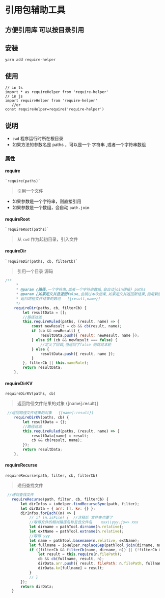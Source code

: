 # 引用包辅助工具

## 方便引用库 可以按目录引用

## 安装  

```
yarn add require-helper
```

## 使用

```
// in ts
import * as requireHelper from 'require-helper'
// in js 
import requireHelper from 'require-helper'
   //or
const requireHelper=require('require-helper')

```
## 说明
- `cwd` 程序运行时所在根目录
- 如果方法的参数名是 paths ，可以是一个 字符串 ,或者一个字符串数组

### 属性

#### require

    `require(paths)`
> 引用一个文件
- 如果参数是一个字符串，则直接引用 
- 如果参数是一个数组，会自动 `path.join`

#### requireRoot

    `requireRoot(paths)`
> 从 `cwd` 作为起初目录，引入文件
 

#### requireDir

    `requireDir(paths, cb, filterCb)`
> 引用一个目录
源码
```javascript
/**
     * 
     * @param {路径,一个字符串,或者一个字符串数组,会自动join拼接} paths 
     * @param {如果定义并且返回false,会跳过本次结果,如果定义并返回新结果,则用新结果} cb 
     * 返回路径文件结果的数组   [{result,name}]
     */
    requireDir(paths, cb, filterCb) {
        let resultData = [];
        //路径过滤
        this.requireRuled(paths, (result, name) => {
            const newResult = cb && cb(result, name);
            if (cb && newResult) {
                resultData.push({ result: newResult, name });
            } else if (cb && newResult === false) {
                //定义了回调,但返回了false 则跳过本轮
            } else {
                resultData.push({ result, name });
            }
        }, filterCb || this.nameRule);
        return resultData;
    },
```

#### requireDirKV 

`requireDirKV(paths, cb)`
> 返回路径文件结果的对象   {[name]:result}]
```javascript
 //返回路径文件结果的对象   {[name]:result}]
    requireDirKV(paths, cb) {
        let resultData = {};
        //路径过滤
        this.requireRuled(paths, (result, name) => {
            resultData[name] = result;
            cb && cb(result, name);
        });
        return resultData;
    },
```

#### requireRecurse

`requireRecurse(path, filter, cb, filterCb)`
> 递归查找文件
 ```javascript
  //递归查找文件
    requireRecurse(path, filter, cb, filterCb) {
        let dirInfos = ioHelper.findRecurseSync(path, filter);
        let dirData = { arr: [], kv: {} };
        dirInfos.forEach((n) => {
            // if (n.isFile) {  //注释后 文件夹也要了
            //取得文件的相对路径名称且含文件名    xxx\\yyy.js=> xxx
            let dirname = pathTool.dirname(n.relative);
            let extName = pathTool.extname(n.relative);
            //取得 yyy
            let name = pathTool.basename(n.relative, extName);
            let fullname = ioHelper.replaceSep(pathTool.join(dirname, name)); //  相对路径  aaa/xxx/yyy.js=>  aaa/xxx/yyy 
            if ((filterCb && filterCb(name, dirname, n)) || (!filterCb && this.nameRule(name))) {
                let result = this.require(n.filePath);
                cb && cb(fullname, result, n);
                dirData.arr.push({ result, filePath: n.filePath, fullname, name, dirInfo: n });
                dirData.kv[fullname] = result;
            }
            // }
        });
        return dirData;
    }
 ```